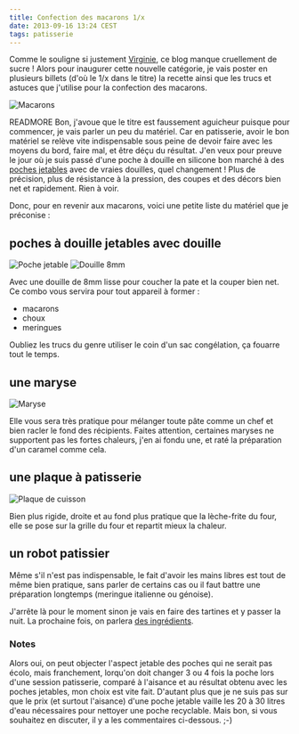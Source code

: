 ```yaml
---
title: Confection des macarons 1/x
date: 2013-09-16 13:24 CEST
tags: patisserie
---
```

Comme le souligne si justement [Virginie](https://twitter.com/le_bric_a_brac/status/378512686793129985), ce blog manque cruellement de sucre ! Alors pour inaugurer cette nouvelle catégorie, je vais poster en plusieurs billets (d'où le 1/x dans le titre) la recette ainsi que les trucs et astuces que j'utilise pour la confection des macarons.

![Macarons](/blog/2013/confection-des-macarons-1-x/macarons.jpg)

READMORE
Bon, j'avoue que le titre est faussement aguicheur puisque pour commencer, je vais parler un peu du matériel. Car en patisserie, avoir le bon matériel se relève vite indispensable sous peine de devoir faire avec les moyens du bord, faire mal, et être déçu du résultat. J'en veux pour preuve le jour où je suis passé d'une poche à douille en silicone bon marché à des [poches jetables](#poches_jetables) avec de vraies douilles, quel changement ! Plus de précision, plus de résistance à la pression, des coupes et des décors bien net et rapidement. Rien à voir.

Donc, pour en revenir aux macarons, voici une petite liste du matériel que je préconise :

## poches à douille jetables avec douille
![Poche jetable](/blog/2013/confection-des-macarons-1-x/poche-jetable.jpg)
![Douille 8mm](/blog/2013/confection-des-macarons-1-x/douille8.jpg)


Avec une douille de 8mm lisse pour coucher la pate et la couper bien net. Ce combo vous servira pour tout appareil à former :

- macarons
- choux
- meringues

Oubliez les trucs du genre utiliser le coin d'un sac congélation, ça fouarre tout le temps.

## une maryse
![Maryse](/blog/2013/confection-des-macarons-1-x/maryse.jpg)


Elle vous sera très pratique pour mélanger toute pâte comme un chef et bien racler le fond des récipients. Faites attention, certaines maryses ne supportent pas les fortes chaleurs, j'en ai fondu une, et raté la préparation d'un caramel comme cela.


## une plaque à patisserie
![Plaque de cuisson](/blog/2013/confection-des-macarons-1-x/plaque.jpg)


Bien plus rigide, droite et au fond plus pratique que la lèche-frite du four, elle se pose sur la grille du four et repartit mieux la chaleur.


## un robot patissier
Même s'il n'est pas indispensable, le fait d'avoir les mains libres est tout de même bien pratique, sans parler de certains cas ou il faut battre une préparation longtemps (meringue italienne ou génoise).

J'arrête là pour le moment sinon je vais en faire des tartines et y passer la nuit. La prochaine fois, on parlera [des ingrédients](/blog/2013/confection-des-macarons-les-ingredients).

### Notes
<a name='poches_jetables'></a>
Alors oui, on peut objecter l'aspect jetable des poches qui ne serait pas écolo, mais franchement, lorqu'on doit changer 3 ou 4 fois la poche lors d'une session patisserie, comparé à l'aisance et au résultat obtenu avec les poches jetables, mon choix est vite fait. D'autant plus que je ne suis pas sur que le prix (et surtout l'aisance) d'une poche jetable vaille les 20 à 30 litres d'eau nécessaires pour nettoyer une poche recyclable. Mais bon, si vous souhaitez en discuter, il y a les commentaires ci-dessous. ;-)
